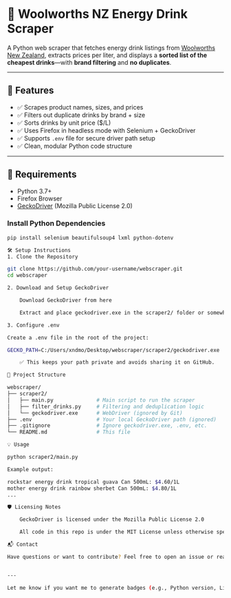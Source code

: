 # 🥤 Woolworths NZ Energy Drink Scraper

A Python web scraper that fetches energy drink listings from [Woolworths New Zealand](https://www.woolworths.co.nz), extracts prices per liter, and displays a **sorted list of the cheapest drinks**—with **brand filtering** and **no duplicates**.

---

## 🚀 Features

- ✅ Scrapes product names, sizes, and prices
- ✅ Filters out duplicate drinks by brand + size
- ✅ Sorts drinks by unit price ($/L)
- ✅ Uses Firefox in headless mode with Selenium + GeckoDriver
- ✅ Supports `.env` file for secure driver path setup
- ✅ Clean, modular Python code structure

---

## 🧰 Requirements

- Python 3.7+
- Firefox Browser
- [GeckoDriver](https://github.com/mozilla/geckodriver/releases) (Mozilla Public License 2.0)

### Install Python Dependencies

```bash
pip install selenium beautifulsoup4 lxml python-dotenv

🛠️ Setup Instructions
1. Clone the Repository

git clone https://github.com/your-username/webscraper.git
cd webscraper

2. Download and Setup GeckoDriver

    Download GeckoDriver from here

    Extract and place geckodriver.exe in the scraper2/ folder or somewhere in your system PATH

3. Configure .env

Create a .env file in the root of the project:

GECKO_PATH=C:/Users/xndmo/Desktop/webscraper/scraper2/geckodriver.exe

    ✅ This keeps your path private and avoids sharing it on GitHub.

📂 Project Structure

webscraper/
├── scraper2/
│   ├── main.py              # Main script to run the scraper
│   ├── filter_drinks.py     # Filtering and deduplication logic
│   └── geckodriver.exe      # WebDriver (ignored by Git)
├── .env                     # Your local GeckoDriver path (ignored)
├── .gitignore               # Ignore geckodriver.exe, .env, etc.
└── README.md                # This file

💡 Usage

python scraper2/main.py

Example output:

rockstar energy drink tropical guava Can 500mL: $4.60/1L
mother energy drink rainbow sherbet Can 500mL: $4.80/1L
...

🛡️ Licensing Notes

    GeckoDriver is licensed under the Mozilla Public License 2.0

    All code in this repo is under the MIT License unless otherwise specified

📬 Contact

Have questions or want to contribute? Feel free to open an issue or reach out!


---

Let me know if you want me to generate badges (e.g., Python version, License, GitHub stars) or if 
